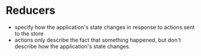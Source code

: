 # Reducers 
* specify how the application's state changes in response to actions sent to the store
* actions only describe the fact that something happened, but don't describe how the application's state changes.

